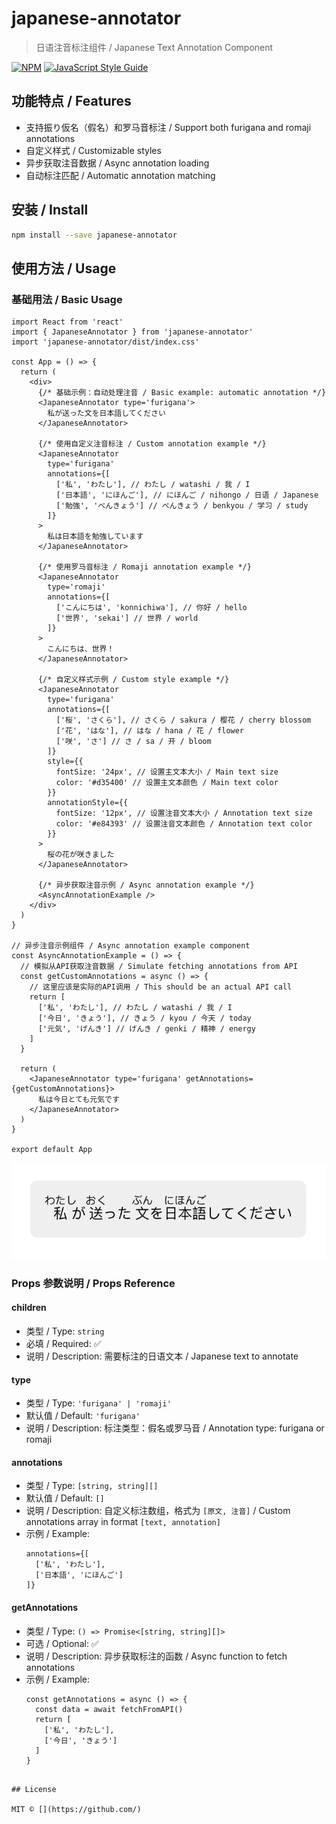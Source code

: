 # japanese-annotator

> 日语注音标注组件 / Japanese Text Annotation Component

[![NPM](https://img.shields.io/npm/v/japanese-annotator.svg)](https://www.npmjs.com/package/japanese-annotator) [![JavaScript Style Guide](https://img.shields.io/badge/code_style-standard-brightgreen.svg)](https://standardjs.com)

## 功能特点 / Features

- 支持振り仮名（假名）和罗马音标注 / Support both furigana and romaji annotations
- 自定义样式 / Customizable styles
- 异步获取注音数据 / Async annotation loading
- 自动标注匹配 / Automatic annotation matching

## 安装 / Install

```bash
npm install --save japanese-annotator
```

## 使用方法 / Usage

### 基础用法 / Basic Usage

```tsx
import React from 'react'
import { JapaneseAnnotator } from 'japanese-annotator'
import 'japanese-annotator/dist/index.css'

const App = () => {
  return (
    <div>
      {/* 基础示例：自动处理注音 / Basic example: automatic annotation */}
      <JapaneseAnnotator type='furigana'>
        私が送った文を日本語してください
      </JapaneseAnnotator>

      {/* 使用自定义注音标注 / Custom annotation example */}
      <JapaneseAnnotator
        type='furigana'
        annotations={[
          ['私', 'わたし'], // わたし / watashi / 我 / I
          ['日本語', 'にほんご'], // にほんご / nihongo / 日语 / Japanese
          ['勉強', 'べんきょう'] // べんきょう / benkyou / 学习 / study
        ]}
      >
        私は日本語を勉強しています
      </JapaneseAnnotator>

      {/* 使用罗马音标注 / Romaji annotation example */}
      <JapaneseAnnotator
        type='romaji'
        annotations={[
          ['こんにちは', 'konnichiwa'], // 你好 / hello
          ['世界', 'sekai'] // 世界 / world
        ]}
      >
        こんにちは、世界！
      </JapaneseAnnotator>

      {/* 自定义样式示例 / Custom style example */}
      <JapaneseAnnotator
        type='furigana'
        annotations={[
          ['桜', 'さくら'], // さくら / sakura / 樱花 / cherry blossom
          ['花', 'はな'], // はな / hana / 花 / flower
          ['咲', 'さ'] // さ / sa / 开 / bloom
        ]}
        style={{
          fontSize: '24px', // 设置主文本大小 / Main text size
          color: '#d35400' // 设置主文本颜色 / Main text color
        }}
        annotationStyle={{
          fontSize: '12px', // 设置注音文本大小 / Annotation text size
          color: '#e84393' // 设置注音文本颜色 / Annotation text color
        }}
      >
        桜の花が咲きました
      </JapaneseAnnotator>

      {/* 异步获取注音示例 / Async annotation example */}
      <AsyncAnnotationExample />
    </div>
  )
}

// 异步注音示例组件 / Async annotation example component
const AsyncAnnotationExample = () => {
  // 模拟从API获取注音数据 / Simulate fetching annotations from API
  const getCustomAnnotations = async () => {
    // 这里应该是实际的API调用 / This should be an actual API call
    return [
      ['私', 'わたし'], // わたし / watashi / 我 / I
      ['今日', 'きょう'], // きょう / kyou / 今天 / today
      ['元気', 'げんき'] // げんき / genki / 精神 / energy
    ]
  }

  return (
    <JapaneseAnnotator type='furigana' getAnnotations={getCustomAnnotations}>
      私は今日とても元気です
    </JapaneseAnnotator>
  )
}

export default App
```

![alt text](https://raw.githubusercontent.com/leo-foo/japanese-annotator/main/public/demo.png)

### Props 参数说明 / Props Reference

#### children

- 类型 / Type: `string`
- 必填 / Required: ✅
- 说明 / Description: 需要标注的日语文本 / Japanese text to annotate

#### type

- 类型 / Type: `'furigana' | 'romaji'`
- 默认值 / Default: `'furigana'`
- 说明 / Description: 标注类型：假名或罗马音 / Annotation type: furigana or romaji

#### annotations

- 类型 / Type: `[string, string][]`
- 默认值 / Default: `[]`
- 说明 / Description: 自定义标注数组，格式为 `[原文, 注音]` / Custom annotations array in format `[text, annotation]`
- 示例 / Example:
  ```tsx
  annotations={[
    ['私', 'わたし'],
    ['日本語', 'にほんご']
  ]}
  ```

#### getAnnotations

- 类型 / Type: `() => Promise<[string, string][]>`
- 可选 / Optional: ✅
- 说明 / Description: 异步获取标注的函数 / Async function to fetch annotations
- 示例 / Example:
  ```tsx
  const getAnnotations = async () => {
    const data = await fetchFromAPI()
    return [
      ['私', 'わたし'],
      ['今日', 'きょう']
    ]
  }
  ```

```

## License

MIT © [](https://github.com/)
```
